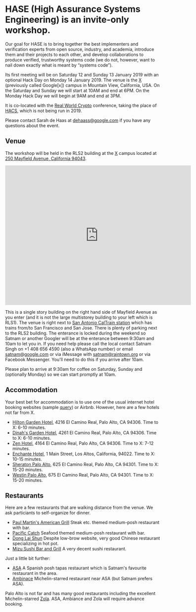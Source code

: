 # HASE (High Assurance Systems Engineering) is an invite-only workshop.

Our goal for HASE is to bring together the best implementers and verification experts from open source, industry, and academia, introduce them and their projects to each other, and develop collaborations to produce verified, trustworthy systems code (we do not, however, want to nail down exactly what is meant by “systems code”).


Its first meeting will be on Saturday 12 and Sunday 13 January 2019 with an optional Hack Day on Monday 14 January 2019. The venue is the [X](https://x.company/) (previously called Google[x]) campus
in Mountain View, California, USA.
On the Saturday and Sunday we will start at 10AM and end at 6PM. On the Monday Hack Day we will begin at 9AM and end at 3PM.

It is co-located with the [Real World Crypto](https://rwc.iacr.org/) conference, taking the place of [HACS](HACS-workshop.github.io), which is not being run in 2019.

Please contact Sarah de Haas at dehaass@google.com if you have any questions about the event.

## Venue
The workshop will be held in the RLS2 building at the [X](https://x.company/) campus located at [250 Mayfield Avenue, California 94043](https://goo.gl/maps/tVLjsRE1j4n).

<iframe src="https://www.google.com/maps/embed?pb=!1m18!1m12!1m3!1d3169.2671109286807!2d-122.10698444888573!3d37.4071609408976!2m3!1f0!2f0!3f0!3m2!1i1024!2i768!4f13.1!3m3!1m2!1s0x808fb0a048c1bf45%3A0xe8728bfe8b72b330!2sGoogle+Building+RLS2%2C+250+Mayfield+Ave%2C+Mountain+View%2C+CA+94043!5e0!3m2!1sen!2sus!4v1544762712385" width="600" height="450" frameborder="0" style="border:0" allowfullscreen></iframe>

This is a single story building on the right hand
side of Mayfield Avenue as you enter (and it is not the large multistorey building to your left which is RLS1). The venue is right next to [San Antonio CalTrain station](http://www.caltrain.com/stations/sanantoniostation.html)
which has trains from/to San Francisco and San Jose. There is plenty of parking next to the RLS2 building. The enterance is locked during the weekend so Satnam or another
Googler will be at the enterance between 9:30am and 10am to let you in.
If you need help please call the local contact Satnam Singh on +1 408 656 4590 (also a WhatsApp number) or email satnam@google.com or via iMessage with satnam@raintown.org or
via Facebook Messenger. You'll need to do this if you arrive after 10am.

Please plan to arrive at 9:30am for coffee on Saturday, Sunday and (optionally Monday) so we can start promptly at 10am.

## Accommodation
Your best bet for accommodation is to use one of the usual internet hotel booking websites
(sample [query](https://www.google.com/maps/search/hotels/@37.4074635,-122.1140823,15z/data=!4m7!2m6!5m4!5m3!1s2019-01-11!2i3!3i1!6e3))
or Airbnb. However, here are a few hotels not far from X.

* [Hilton Garden Hotel](https://hiltongardeninn3.hilton.com/en/hotels/california/hilton-garden-inn-palo-alto-PAOCRGI), 4216 El Camino Real, Palo Alto, CA 94306. Time to X: 6-10 minutes.
* [Dinah's Garden Hotel](https://www.dinahshotel.com), 4261 El Camino Real, Palo Alto, CA 94306. Time to X: 6-10 minutes.
* [Zen Hotel](http://www.thezenhotel.com), 4164 El Camino Real, Palo Alto, CA  94306. Time to X: 7-12 minutes.
* [Enchante Hotel](https://www.enchantehotel.com/), 1 Main Street, Los Altos, California, 94022. Time to X:  10-15 minutes. 
* [Sheraton Palo Alto](https://www.marriott.com/hotels/travel/sjcsi-sheraton-palo-alto-hotel/), 625 El Camino Real, Palo Alto, CA 94301. Time to X: 15-20 minutes.
* [Westin Palo Alto](https://www.marriott.com/hotels/travel/sjcwp-the-westin-palo-alto/), 675 El Camino Real, Palo Alto, CA 94301. Time to X: 15-20 minutes.

## Restaurants
Here are a few restaurants that are walking distance from the venue. We ask particiants to self-organize for dinner.

* [Paul Martin's American Grill](https://paulmartinsamericangrill.com) Steak etc. themed medium-posh restaurant with bar.
* [Pacific Catch](https://pacificcatch.com/locations/mountain-view) Seafood themed medium-posh restaurant with bar.
* [Dong Lai Shun](http://www.donglaishunca.com) Despite low-brow website, very good Chinese restaurant specializing in hot pot.
* [Mizu Sushi Bar and Grill](http://mizusbg.com/mtnview/) A very decent sushi restaurant.

Just a little bit further:
* [ASA](https://www.asalosaltos.com) A Spanish posh tapas restaurant which is Satnam's favourite restaurant in the area.
* [Ambinace](http://www.ambiencefinedininglosaltos.com) Michelin-starred restaurant near ASA (but Satnam prefers ASA).

Palo Alto is not far and has many good restaurants including the excellent Michelin-starred [Zola](http://www.zolapaloalto.com/).
ASA, Ambiance and Zola will require advance booking.
